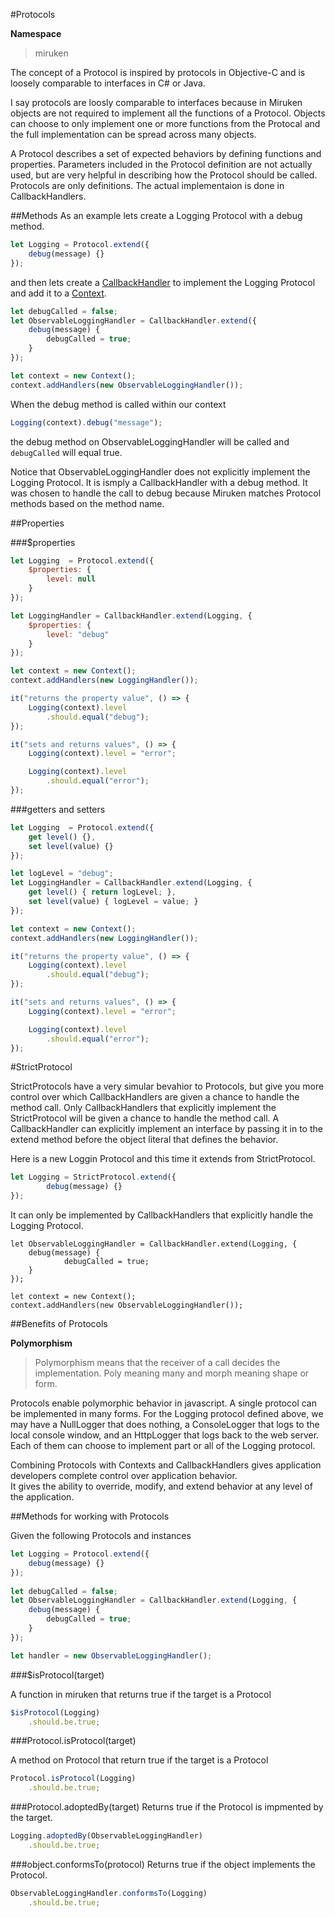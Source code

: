 #Protocols

**Namespace**
>miruken

The concept of a Protocol is inspired by protocols in Objective-C and is loosely comparable to interfaces in C# or Java.

I say protocols are loosly comparable to interfaces because in Miruken objects are not required to implement all the functions of a Protocol.
Objects can choose to only implement one or more functions from the Protocal and the full implementation can be spread across many objects.

A Protocol describes a set of expected behaviors by defining functions and properties. 
Parameters included in the Protocol definition are not actually used, but are very helpful in describing how the Protocol should be called.
Protocols are only definitions.
The actual implementaion is done in CallbackHandlers.

##Methods
As an example lets create a Logging Protocol with a debug method.

```JavaScript
let Logging = Protocol.extend({
	debug(message) {}
});
```
and then lets create a [CallbackHandler](CallbackHandler.md) to implement the Logging Protocol and add it to a [Context](Context.md).

```JavaScript
let debugCalled = false;
let ObservableLoggingHandler = CallbackHandler.extend({
	debug(message) {
		debugCalled = true;
	}
});  

let context = new Context();
context.addHandlers(new ObservableLoggingHandler());
```
When the debug method is called within our context

```JavaScript
Logging(context).debug("message");
```

the debug method on ObservableLoggingHandler will be called and `debugCalled` will equal true.

Notice that ObservableLoggingHandler does not explicitly implement the Logging Protocol.
It is ismply a CallbackHandler with a debug method.
It was chosen to handle the call to debug because Miruken matches
Protocol methods based on the method name.

##Properties

###$properties

```JavaScript
let Logging  = Protocol.extend({
    $properties: {
        level: null
    }
});

let LoggingHandler = CallbackHandler.extend(Logging, {
    $properties: {
        level: "debug" 
    }
});

let context = new Context();
context.addHandlers(new LoggingHandler());
```
```JavaScript
it("returns the property value", () => {
    Logging(context).level
        .should.equal("debug");
});

it("sets and returns values", () => {
    Logging(context).level = "error";

    Logging(context).level
        .should.equal("error");
});
```
###getters and setters

```JavaScript
let Logging  = Protocol.extend({
    get level() {},
    set level(value) {}
});

let logLevel = "debug";
let LoggingHandler = CallbackHandler.extend(Logging, {
    get level() { return logLevel; },
    set level(value) { logLevel = value; }
});

let context = new Context();
context.addHandlers(new LoggingHandler());
```

```JavaScript
it("returns the property value", () => {
    Logging(context).level
        .should.equal("debug");
});

it("sets and returns values", () => {
    Logging(context).level = "error";

    Logging(context).level
        .should.equal("error");
});
```
#StrictProtocol

StrictProtocols have a very simular bevahior to Protocols, 
but give you more control over which CallbackHandlers are given a chance to handle the method call.
Only CallbackHandlers that explicitly implement the StrictProtocol will be given a chance to handle the method call.
A CallbackHandler can explicitly implement an interface by passing it in to the extend method before the object literal
that defines the behavior.

Here is a new Loggin Protocol and this time it extends from StrictProtocol.

```JavaScript
let Logging = StrictProtocol.extend({
        debug(message) {}
});
```

It can only be implemented by CallbackHandlers that explicitly handle the Logging Protocol.

```
let ObservableLoggingHandler = CallbackHandler.extend(Logging, {
    debug(message) {
            debugCalled = true;
    }
});   

let context = new Context();
context.addHandlers(new ObservableLoggingHandler());
```

##Benefits of Protocols

**Polymorphism**
>Polymorphism means that the receiver of a call decides the implementation. 
>Poly meaning many and morph meaning shape or form.

Protocols enable polymorphic behavior in javascript. A single protocol can be implemented in many forms.
For the Logging protocol defined above, we may have a NullLogger that does nothing, a ConsoleLogger that logs to the local console window, 
and an HttpLogger that logs back to the web server. Each of them can choose to implement part or all of the Logging protocol.  

Combining Protocols with Contexts and CallbackHandlers gives application developers complete control over application behavior.  
It gives the ability to override, modify, and extend behavior at any level of the application.

##Methods for working with Protocols

Given the following Protocols and instances

```JavaScript
let Logging = Protocol.extend({
    debug(message) {}
});
        
let debugCalled = false;
let ObservableLoggingHandler = CallbackHandler.extend(Logging, {
    debug(message) {
        debugCalled = true;
    }
});   

let handler = new ObservableLoggingHandler();
```

###$isProtocol(target) 

A function in miruken that returns true if the target is a Protocol

```JavaScript
$isProtocol(Logging)
    .should.be.true;
```

###Protocol.isProtocol(target)

A method on Protocol that return true if the target is a Protocol

```JavaScript
Protocol.isProtocol(Logging)
    .should.be.true;
```

###Protocol.adoptedBy(target)
Returns true if the Protocol is impmented by the target.

```JavaScript
Logging.adoptedBy(ObservableLoggingHandler)
    .should.be.true;
```
###object.conformsTo(protocol)
Returns true if the object implements the Protocol.

```JavaScript
ObservableLoggingHandler.conformsTo(Logging)
    .should.be.true;
```
